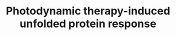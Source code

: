 ---
annotations:
- type: Pathway Ontology
  value: altered regulatory pathway
- type: Disease Ontology
  value: cancer
authors:
- Ruudweijer
- MaintBot
- Khanspers
- Fehrhart
- Mkutmon
description: Photodynamic therapy may induce a proteotoxic stress response mediated
  by transcription factors heat shock factor 1 (HSF1), X-box binding protein 1 (XBP1),
  activating transcription factor (ATF) 6, and ATF4.   Proteins on this pathway have
  targeted assays available via the [https://assays.cancer.gov/available_assays?wp_id=WP3613
  CPTAC Assay Portal]
last-edited: 2019-09-06
organisms:
- Homo sapiens
redirect_from:
- /index.php/Pathway:WP3613
- /instance/WP3613
schema-jsonld:
- '@context': https://schema.org/
  '@id': https://wikipathways.github.io/pathways/WP3613.html
  '@type': Dataset
  creator:
    '@type': Organization
    name: WikiPathways
  description: Photodynamic therapy may induce a proteotoxic stress response mediated
    by transcription factors heat shock factor 1 (HSF1), X-box binding protein 1 (XBP1),
    activating transcription factor (ATF) 6, and ATF4.   Proteins on this pathway
    have targeted assays available via the [https://assays.cancer.gov/available_assays?wp_id=WP3613
    CPTAC Assay Portal]
  keywords:
  - DDIT3
  - DNAJC3
  - HSP90B1
  - PPP1R15A
  - ATF3
  - EIF2A
  - PDIA6
  - ERP27
  - DNAJB11
  - HSPA5
  - TRIB3
  - CALR
  - BBC3
  - WARS
  - UBE2E1
  - NARS
  - SULT1E1
  - XBP1
  - ERN1
  - DNAJB9
  - BCL2L11
  - EIF2AK3
  - ASNS
  - NFE2L2
  - ATF4
  - EDEM1
  - ATF6
  license: CC0
  name: Photodynamic therapy-induced unfolded protein response
seo: CreativeWork
title: Photodynamic therapy-induced unfolded protein response
wpid: WP3613
---